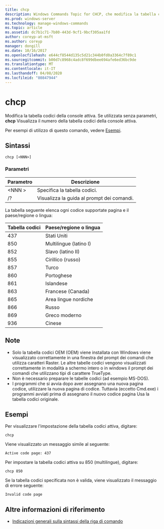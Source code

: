 ```yaml
---
title: chcp
description: Windows Commands Topic for CHCP, che modifica la tabella codici della console attiva.
ms.prod: windows-server
ms.technology: manage-windows-commands
ms.topic: article
ms.assetid: dc7b1c71-7b80-443d-9cf1-9bcf305aa1fd
author: coreyp-at-msft
ms.author: coreyp
manager: dongill
ms.date: 10/16/2017
ms.openlocfilehash: e644cf8544d135c5d21c344b0fd0a3364c7f89c1
ms.sourcegitcommit: b00d7c8968c4adc8f699dbee694afe6ed36bc9de
ms.translationtype: MT
ms.contentlocale: it-IT
ms.lasthandoff: 04/08/2020
ms.locfileid: "80847944"
---
```

# <a name="chcp"></a>chcp

Modifica la tabella codici della console attiva. Se utilizzata senza parametri, **chcp** Visualizza il numero della tabella codici della console attiva.

Per esempi di utilizzo di questo comando, vedere [Esempi](#BKMK_examples).

## <a name="syntax"></a>Sintassi

```
chcp [<NNN>]
```

### <a name="parameters"></a>Parametri

|Parametro|Descrizione|
|---------|-----------|
|\<NNN >|Specifica la tabella codici.|
|/?|Visualizza la guida al prompt dei comandi.|

La tabella seguente elenca ogni codice supportate pagina e il paese/regione o lingua:

|Tabella codici|Paese/regione o lingua|
|---------|--------------------------|
|437|Stati Uniti|
|850|Multilingue (latino I)|
|852|Slavo (latino II)|
|855|Cirillico (russo)|
|857|Turco|
|860|Portoghese|
|861|Islandese|
|863|Francese (Canada)|
|865|Area lingue nordiche|
|866|Russo|
|869|Greco moderno|
|936|Cinese|

## <a name="remarks"></a>Note

-   Solo la tabella codici OEM (OEM) viene installata con Windows viene visualizzato correttamente in una finestra del prompt dei comandi che utilizza caratteri Raster. Le altre tabelle codici vengono visualizzati correttamente in modalità a schermo intero o in windows il prompt dei comandi che utilizzano tipi di carattere TrueType.
-   Non è necessario preparare le tabelle codici (ad esempio MS-DOS).
-   I programmi che si avvia dopo aver assegnano una nuova pagina codice, utilizzare la nuova pagina di codice. Tuttavia (eccetto Cmd.exe) i programmi avviati prima di assegnano il nuovo codice pagina Usa la tabella codici originale.

## <a name="examples"></a><a name=BKMK_examples></a>Esempi

Per visualizzare l'impostazione della tabella codici attiva, digitare:
```
chcp
```
Viene visualizzato un messaggio simile al seguente:

`Active code page: 437`

Per impostare la tabella codici attiva su 850 (multilingue), digitare:
```
chcp 850
```
Se la tabella codici specificata non è valida, viene visualizzato il messaggio di errore seguente:

`Invalid code page`

## <a name="additional-references"></a>Altre informazioni di riferimento

- [Indicazioni generali sulla sintassi della riga di comando](command-line-syntax-key.md)
